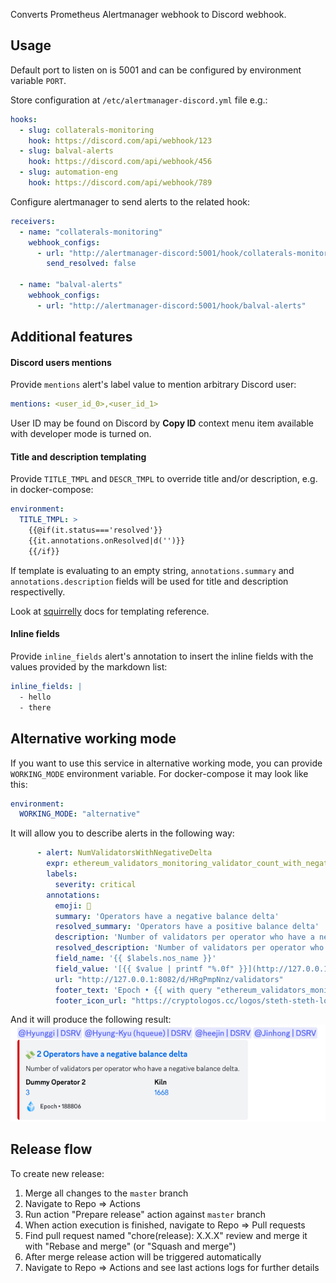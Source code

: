 Converts Prometheus Alertmanager webhook to Discord webhook.

## Usage

Default port to listen on is 5001 and can be configured by environment variable `PORT`.

Store configuration at `/etc/alertmanager-discord.yml` file e.g.:

```yaml
hooks:
  - slug: collaterals-monitoring
    hook: https://discord.com/api/webhook/123
  - slug: balval-alerts
    hook: https://discord.com/api/webhook/456
  - slug: automation-eng
    hook: https://discord.com/api/webhook/789
```

Configure alertmanager to send alerts to the related hook:

```yaml
receivers:
  - name: "collaterals-monitoring"
    webhook_configs:
      - url: "http://alertmanager-discord:5001/hook/collaterals-monitoring"
        send_resolved: false

  - name: "balval-alerts"
    webhook_configs:
      - url: "http://alertmanager-discord:5001/hook/balval-alerts"
```

## Additional features

#### Discord users mentions

Provide `mentions` alert's label value to mention arbitrary Discord user:

```yaml
mentions: <user_id_0>,<user_id_1>
```

User ID may be found on Discord by **Copy ID** context menu item available with
developer mode is turned on.

#### Title and description templating

Provide `TITLE_TMPL` and `DESCR_TMPL` to override title and/or description, e.g. in docker-compose:

```yaml
environment:
  TITLE_TMPL: >
    {{@if(it.status==='resolved'}}
    {{it.annotations.onResolved|d('')}}
    {{/if}}
```

If template is evaluating to an empty string, `annotations.summary` and `annotations.description` fields
will be used for title and description respectivelly.

Look at [squirrelly](https://squirrelly.js.org) docs for templating reference.

#### Inline fields

Provide `inline_fields` alert's annotation to insert the inline fields with the values provided by the markdown list:

```yaml
inline_fields: |
  - hello
  - there
```

## Alternative working mode

If you want to use this service in alternative working mode, you can provide `WORKING_MODE` environment variable.
For docker-compose it may look like this:
```yaml
environment:
  WORKING_MODE: "alternative"
```
It will allow you to describe alerts in the following way:
```yaml
      - alert: NumValidatorsWithNegativeDelta
        expr: ethereum_validators_monitoring_validator_count_with_negative_balances_delta > 0 AND ON() changes(ethereum_validators_monitoring_epoch_number[1m]) > 0
        labels:
          severity: critical
        annotations:
          emoji: 💸
          summary: 'Operators have a negative balance delta'
          resolved_summary: 'Operators have a positive balance delta'
          description: 'Number of validators per operator who have a negative balance delta.'
          resolved_description: 'Number of validators per operator who recovered.'
          field_name: '{{ $labels.nos_name }}'
          field_value: '[{{ $value | printf "%.0f" }}](http://127.0.0.1:8082/d/3wimU2H7h/nodeoperators/?var-nos_name_var={{ urlquery $labels.nos_name }}&from={{ with query "(time() - 1200) * 1000" }}{{ . | first | value | printf "%f" }}{{ end }}&to={{ with query "time() * 1000" }}{{ . | first | value | printf "%f" }}{{ end }})'
          url: "http://127.0.0.1:8082/d/HRgPmpNnz/validators"
          footer_text: 'Epoch • {{ with query "ethereum_validators_monitoring_epoch_number" }}{{ . | first | value | printf "%.0f" }}{{ end }}'
          footer_icon_url: "https://cryptologos.cc/logos/steth-steth-logo.png"
```
And it will produce the following result:
![img.png](.images/img.png)

## Release flow

To create new release:

1. Merge all changes to the `master` branch
1. Navigate to Repo => Actions
1. Run action "Prepare release" action against `master` branch
1. When action execution is finished, navigate to Repo => Pull requests
1. Find pull request named "chore(release): X.X.X" review and merge it with "Rebase and merge" (or "Squash and merge")
1. After merge release action will be triggered automatically
1. Navigate to Repo => Actions and see last actions logs for further details

